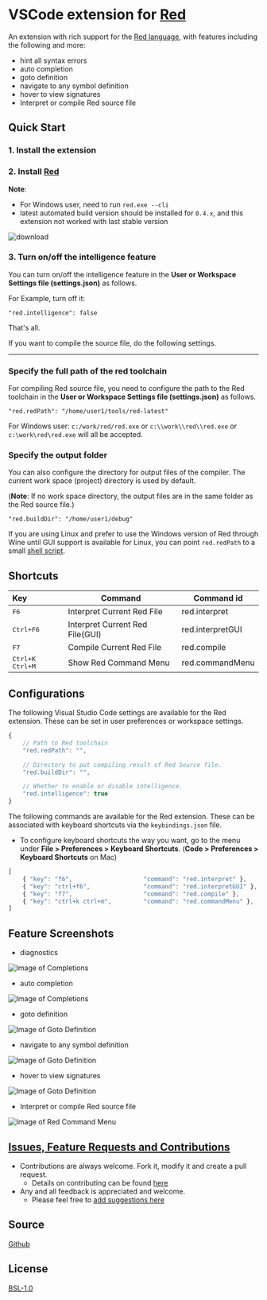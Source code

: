 # VSCode extension for [Red](https://www.red-lang.org/)

An extension with rich support for the [Red language](https://www.red-lang.org/), with features including the following and more:

* hint all syntax errors
* auto completion
* goto definition
* navigate to any symbol definition
* hover to view signatures
* Interpret or compile Red source file

## Quick Start

### 1. Install the extension
### 2. Install [Red](http://www.red-lang.org/p/download.html)

**Note**:

* For Windows user, need to run ```red.exe --cli```
* latest automated build version should be installed for `0.4.x`, and this extension not worked with last stable version

![download](https://raw.githubusercontent.com/red/VScode-extension/0.4.1/images/download.png)

### 3. Turn on/off the intelligence feature

You can turn on/off the intelligence feature in the **User or Workspace Settings file (settings.json)** as follows.

For Example, turn off it:

```
"red.intelligence": false
```
That's all. 

If you want to compile the source file, do the following settings.

---

### Specify the full path of the red toolchain

For compiling Red source file, you need to configure the path to the Red toolchain in the **User or Workspace Settings file (settings.json)** as follows.

  ```
  "red.redPath": "/home/user1/tools/red-latest"
  ```

For Windows user: `c:/work/red/red.exe` or `c:\\work\\red\\red.exe` or `c:\work\red\red.exe` will all be accepted.

### Specify the output folder

You can also configure the directory for output files of the compiler. The current work space (project) directory is used by default.

(**Note**: If no work space directory, the output files are in the same folder as the Red source file.)


  ```
  "red.buildDir": "/home/user1/debug"
  ```


If you are using Linux and prefer to use the Windows version of Red through Wine until GUI support is available for Linux, you can point `red.redPath` to a small [shell script](https://github.com/red/red/wiki/Visual-Studio-Code-Plugin#running-red-through-wine-on-linux).

## Shortcuts

| Key                       | Command                           | Command id         |
| :------------------------ | --------------------------------- | ------------------ |
| <kbd>F6</kbd>             | Interpret Current Red File        | red.interpret      |
| <kbd>Ctrl+F6</kbd>        | Interpret Current Red File(GUI)   | red.interpretGUI   |
| <kbd>F7</kbd>             | Compile Current Red File          | red.compile        |
| <kbd>Ctrl+K Ctrl+M</kbd>  | Show Red Command Menu             | red.commandMenu    |

## Configurations

The following Visual Studio Code settings are available for the Red extension.  These can be set in user preferences or workspace settings.

```javascript
{
    // Path to Red toolchain
    "red.redPath": "",

    // Directory to put compiling result of Red Source file.
    "red.buildDir": "",

    // Whether to enable or disable intelligence.
    "red.intelligence": true
}
```

The following commands are available for the Red extension. These can be associated with keyboard shortcuts via the `keybindings.json` file.
* To configure keyboard shortcuts the way you want, go to the menu under **File > Preferences > Keyboard Shortcuts**. (**Code > Preferences > Keyboard Shortcuts** on Mac)

```javascript
[
    { "key": "f6",                    "command": "red.interpret" },
    { "key": "ctrl+f6",               "command": "red.interpretGUI" },
    { "key": "f7",                    "command": "red.compile" },
    { "key": "ctrl+k ctrl+m",         "command": "red.commandMenu" },
]
```

## Feature Screenshots

* diagnostics

![Image of Completions](https://raw.githubusercontent.com/red/VScode-extension/0.4.1/images/diagnostics.gif)

* auto completion

![Image of Completions](https://raw.githubusercontent.com/red/VScode-extension/0.4.1/images/completion.gif)

* goto definition

![Image of Goto Definition](https://raw.githubusercontent.com/red/VScode-extension/0.4.1/images/goto-definition.gif)

* navigate to any symbol definition

![Image of Goto Definition](https://raw.githubusercontent.com/red/VScode-extension/0.4.1/images/goto-symbols.gif)

* hover to view signatures

![Image of Goto Definition](https://raw.githubusercontent.com/red/VScode-extension/0.4.1/images/hover.gif)

* Interpret or compile Red source file

![Image of Red Command Menu](https://raw.githubusercontent.com/red/VScode-extension/0.4.1/images/redmenu.gif)


## [Issues, Feature Requests and Contributions](https://github.com/red/VScode-extension/issues)

* Contributions are always welcome. Fork it, modify it and create a pull request.
  + Details on contributing can be found [here](https://github.com/red/VScode-extension/wiki/Contribution) 
* Any and all feedback is appreciated and welcome.
  * Please feel free to [add suggestions here](https://github.com/red/VScode-extension/issues)

## Source

[Github](https://github.com/red/VScode-extension)
​                
## License

[BSL-1.0](https://raw.githubusercontent.com/red/VScode-extension/master/LICENSE)
